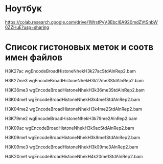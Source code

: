 # Ноутбук

https://colab.research.google.com/drive/1WrstPyV3EbcI6A920mdZVtSnbW0ZZHuE?usp=sharing

# Список гистоновых меток и соотв имен файлов

H3K27ac wgEncodeBroadHistoneNhekH3k27acStdAlnRep2.bam 

H3K27me3 wgEncodeBroadHistoneNhekH3k27me3StdAlnRep2.bam 

H3K36me3 wgEncodeBroadHistoneNhekH3k36me3StdAlnRep2.bam 

H3K04me1 wgEncodeBroadHistoneNhekH3k4me1StdAlnRep2.bam 

H3K04me2 wgEncodeBroadHistoneNhekH3k4me2StdAlnRep2.bam

H3K79me2 wgEncodeBroadHistoneNhekH3k79me2AlnRep2.bam 

H3K09ac wgEncodeBroadHistoneNhekH3k9acStdAlnRep2.bam 

H3K09me1 wgEncodeBroadHistoneNhekH3k9me1StdAlnRep2.bam 

H3K09me3 wgEncodeBroadHistoneNhekH3k09me3AlnRep2.bam 

H4K20me1 wgEncodeBroadHistoneNhekH4k20me1StdAlnRep2.bam 
